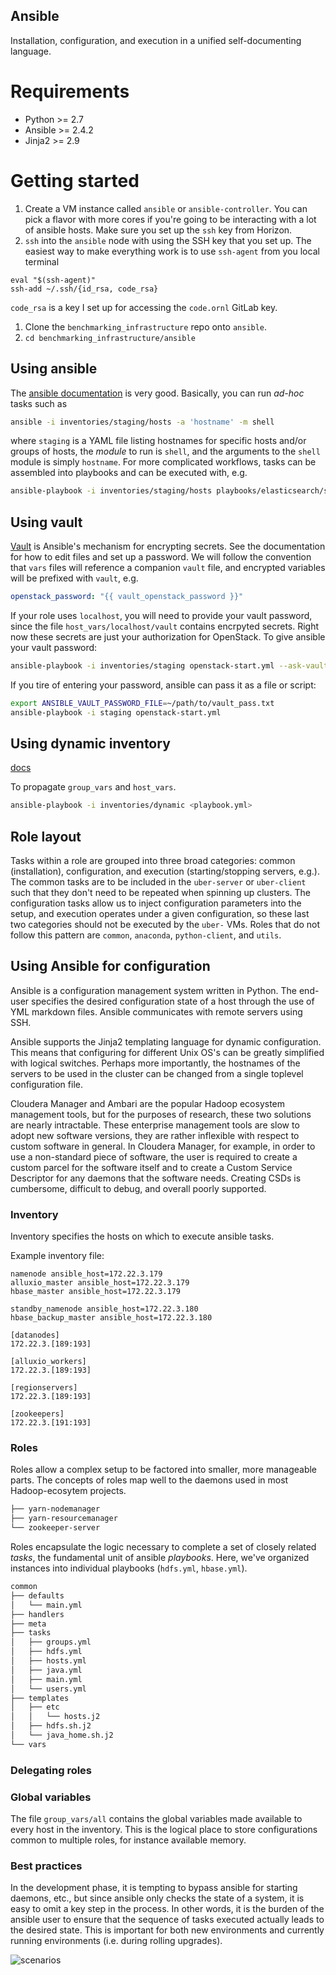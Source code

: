 Ansible
---

Installation, configuration, and execution in a unified self-documenting 
language.

# Requirements
- Python >= 2.7
- Ansible >= 2.4.2
- Jinja2 >= 2.9


# Getting started

1. Create a VM instance called `ansible` or `ansible-controller`. 
You can pick a flavor with more cores if you're going to be interacting 
with a lot of ansible hosts. Make sure you set up the `ssh` key from Horizon.
1. `ssh` into the `ansible` node with using the SSH key that you set up. 
The easiest way to make everything work is to use `ssh-agent` from you local terminal

```
eval "$(ssh-agent)"
ssh-add ~/.ssh/{id_rsa, code_rsa}
```
`code_rsa` is a key I set up for accessing the `code.ornl` GitLab key.
1. Clone the `benchmarking_infrastructure` repo onto `ansible`.
1. `cd benchmarking_infrastructure/ansible`


## Using ansible

The [ansible documentation](http://docs.ansible.com/ansible/latest/index.html)
is very good. Basically, you can run *ad-hoc* tasks such as 

```bash
ansible -i inventories/staging/hosts -a 'hostname' -m shell
```

where `staging` is a YAML file listing hostnames for specific hosts and/or 
groups of hosts, the *module* to run is `shell`, and the arguments to the
`shell` module is simply `hostname`. For more complicated workflows,
tasks can be assembled into playbooks and can be executed with, e.g.

```bash
ansible-playbook -i inventories/staging/hosts playbooks/elasticsearch/start-elasticsearch.yml
```

## Using vault

[Vault](http://docs.ansible.com/ansible/2.4/vault.html) 
is Ansible's mechanism for encrypting secrets. See the documentation for 
how to edit files and set up a password. We will follow the convention
that `vars` files will reference a companion `vault` file, and encrypted
variables will be prefixed with `vault`, e.g.
```yaml
openstack_password: "{{ vault_openstack_password }}"
```

If your role uses `localhost`, you will need to provide your vault password, since
the file `host_vars/localhost/vault` contains encrpyted secrets. Right now
these secrets are just your authorization for OpenStack. To give ansible your
vault password:

```bash
ansible-playbook -i inventories/staging openstack-start.yml --ask-vault-pass
```

If you tire of entering your password, ansible can pass it as a file or script:

```bash
export ANSIBLE_VAULT_PASSWORD_FILE=~/path/to/vault_pass.txt
ansible-playbook -i staging openstack-start.yml
```

## Using dynamic inventory

[docs](http://docs.ansible.com/ansible/latest/intro_dynamic_inventory.html#using-inventory-directories-and-multiple-inventory-sources)

To propagate `group_vars` and `host_vars`.

```bash
ansible-playbook -i inventories/dynamic <playbook.yml>
```

## Role layout

Tasks within a role are grouped into three broad categories: common (installation),
configuration, and execution (starting/stopping servers, e.g.). The common
tasks are to be included in the `uber-server` or `uber-client` such that they
don't need to be repeated when spinning up clusters. The configuration tasks
allow us to inject configuration parameters into the setup, and execution 
operates under a given configuration, so these last two categories should not
be executed by the `uber-` VMs. Roles that do not follow this pattern are
`common`, `anaconda`, `python-client`, and `utils`.

## Using Ansible for configuration

Ansible is a configuration management system written in Python. The end-user
specifies the desired configuration state of a host through the use of YML 
markdown
files. Ansible communicates with remote servers using SSH.

Ansible supports the Jinja2 templating language for dynamic configuration. 
This means
that configuring for different Unix OS's can be greatly simplified with logical
switches. Perhaps more importantly, the hostnames of the servers 
to be used in the
cluster can be changed from a single toplevel configuration file.

Cloudera Manager and Ambari are the popular Hadoop ecosystem management tools,
but for the purposes of research, these two solutions are nearly intractable.
These enterprise management tools are slow to adopt new software versions, they
are rather inflexible with respect to custom software in general. 
In Cloudera Manager,
for example, in order to use a non-standard piece of software, 
the user is required
to create a custom parcel for the software itself and to create a Custom Service
Descriptor for any daemons that the software needs. Creating CSDs is cumbersome,
difficult to debug, and overall poorly supported.

### Inventory

Inventory specifies the hosts on which to execute ansible tasks. 

Example inventory file:

```
namenode ansible_host=172.22.3.179
alluxio_master ansible_host=172.22.3.179
hbase_master ansible_host=172.22.3.179

standby_namenode ansible_host=172.22.3.180
hbase_backup_master ansible_host=172.22.3.180

[datanodes]
172.22.3.[189:193]

[alluxio_workers]
172.22.3.[189:193]

[regionservers]
172.22.3.[189:193]

[zookeepers]
172.22.3.[191:193]
```


### Roles

Roles allow a complex setup to be factored into smaller, more manageable parts.
The concepts of roles map well to the daemons used in most Hadoop-ecosytem 
projects.

```bash
├── yarn-nodemanager
├── yarn-resourcemanager
└── zookeeper-server
```

Roles encapsulate the logic necessary to complete a set of closely related *tasks*,
the fundamental unit of ansible *playbooks*. Here, we've organized instances
into individual playbooks (`hdfs.yml`, `hbase.yml`).

```bash
common
├── defaults
│   └── main.yml
├── handlers
├── meta
├── tasks
│   ├── groups.yml
│   ├── hdfs.yml
│   ├── hosts.yml
│   ├── java.yml
│   ├── main.yml
│   └── users.yml
├── templates
│   ├── etc
│   │   └── hosts.j2
│   ├── hdfs.sh.j2
│   └── java_home.sh.j2
└── vars
```

### Delegating roles


### Global variables

The file `group_vars/all` contains the global variables made available to every
host in the inventory. This is the logical place to store configurations common
to multiple roles, for instance available memory.

### Best practices

In the development phase, it is tempting to bypass ansible for starting daemons, 
etc., but since ansible only checks the state of a system, it is easy to omit a 
key step in the process. In other words, it is the burden of the ansible user 
to ensure that the sequence of tasks executed actually leads to the desired 
state. This is important
for both new environments and currently running environments 
(i.e. during rolling upgrades).

![scenarios](figures/scenarios.png)
